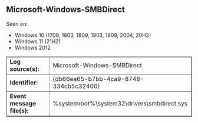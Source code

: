 ## Microsoft-Windows-SMBDirect

Seen on:
* Windows 10 (1709, 1803, 1809, 1903, 1909, 2004, 20H2)
* Windows 11 (21H2)
* Windows 2012

<table border="1" class="docutils">
  <tbody>
    <tr>
      <td><b>Log source(s):</b></td>
      <td>Microsoft-Windows-SMBDirect</td>
    </tr>
    <tr>
      <td><b>Identifier:</b></td>
      <td>{db66ea65-b7bb-4ca9-8748-334cb5c32400}</td>
    </tr>
    <tr>
      <td><b>Event message file(s):</b></td>
      <td>%systemroot%\system32\drivers\smbdirect.sys</td>
    </tr>
  </tbody>
</table>

&nbsp;

